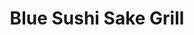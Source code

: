 ---
layout: place
title: "Blue Sushi Sake Grill"
permalink: /kansas/westwood/blue-sushi-sake-grill.html
stateAbbr: KS
stateName: Kansas
cityName: Westwood
seo:
  name: "Blue Sushi Sake Grill"
  type: Restaurant
  links: null
description: "Blue Sushi Sake Grill serves delicious sushi in Westwood, Kansas. Try fresh Japanese dishes for a great dining experience. "
place_id: ChIJcxEotjfuwIcReSrdcAGPWB0
photos:
  - name: >-
      places/ChIJcxEotjfuwIcReSrdcAGPWB0/photos/AeeoHcLvSZLlmjwI3wC2gj3W8iMylAZVN70-Vz8Dt6RYRZZeLv0_5fZ8u4NyLIPREiAzlXgZaMN__8qsPxglFNr4NA6QGIuvFSa-HSu0S6qFQxlAtcIr1JiOOutSzQKdSmYY_qjHoyamDSh7yNFxxTDplRkkAlHhT6qJ2HF04zWCBFplkweyx39vC1A2tUJ_FAhhbFm7-pOMYemUjczmVBG0-0jYoJo6dOEEpkQkPuLT1TeFooZ536Ji6az-W0zWxjLkP0ZmQuO25H6v0FzZ1KnKr9cQhjL6AMWne-EOxuZUxXhuhA
    widthPx: 851
    heightPx: 315
    authorAttributions:
      - displayName: Blue Sushi Sake Grill
        uri: https://maps.google.com/maps/contrib/115938986773677425514
        photoUri: >-
          https://lh3.googleusercontent.com/a-/ALV-UjX4S3WA-SE3jBchFIrubyCiNHAow3FS780AjvuDwM60169iBEuy=s100-p-k-no-mo
    flagContentUri: >-
      https://www.google.com/local/imagery/report/?cb_client=maps_api_places.places_api&image_key=!1e10!2sAF1QipP47EREwbjz7WopweMsiTcZ2tBLupNvLwhR027l&hl=en-US
    googleMapsUri: >-
      https://www.google.com/maps/place//data=!3m4!1e2!3m2!1sAF1QipP47EREwbjz7WopweMsiTcZ2tBLupNvLwhR027l!2e10!4m2!3m1!1s0x87c0ee37b6281173:0x1d588f0170dd2a79
  - name: >-
      places/ChIJcxEotjfuwIcReSrdcAGPWB0/photos/AeeoHcLpkv6SzmntTP-iEXJkOu4BOBjQQrch0R0Y2Lk490sxA69AJBsz8pUAaG-Eo-EnzAq2zkQ0Al-WwfJQwLTkvwRsNcV3s1ascHdoMNk_yF_Lw4jhpZAVcHxoiYCp4Yj355TG_f94WUuoM2_-caGIGAdEN_J4F5V-NcjXl9xYWTO7zQgne7V3cU733idatPuQDGF0-LFIIZ11ikla5UGwORl4jzLaiHrDhZzvZYrqOEDQ581e25g5YNohtcIWQILb0kyeBW4cunzU9nqTbDPkcwnlWdzy6NTjFPJRTYOMUwTt6w
    widthPx: 1024
    heightPx: 683
    authorAttributions:
      - displayName: Blue Sushi Sake Grill
        uri: https://maps.google.com/maps/contrib/115938986773677425514
        photoUri: >-
          https://lh3.googleusercontent.com/a-/ALV-UjX4S3WA-SE3jBchFIrubyCiNHAow3FS780AjvuDwM60169iBEuy=s100-p-k-no-mo
    flagContentUri: >-
      https://www.google.com/local/imagery/report/?cb_client=maps_api_places.places_api&image_key=!1e10!2sAF1QipPd8RqweMc0FvU5UIhfF76MjBmDRFwsMUw6v0nn&hl=en-US
    googleMapsUri: >-
      https://www.google.com/maps/place//data=!3m4!1e2!3m2!1sAF1QipPd8RqweMc0FvU5UIhfF76MjBmDRFwsMUw6v0nn!2e10!4m2!3m1!1s0x87c0ee37b6281173:0x1d588f0170dd2a79
  - name: >-
      places/ChIJcxEotjfuwIcReSrdcAGPWB0/photos/AeeoHcJwOESTfSERV2ScmZLyB2I3AtgZF4CxnrZDJHdipzkZiwArllBh0GrcJy7Me2JcBHZWCfun9W8jLWzu285z1lchhqPMfM_KH0iwLsgjx227e3ICgXA9wdRB98Yq4I0xxIU_MikZk81YbOgs32T60yA1kcmbVEQuaR82JjQVA-rwccUfw3N1jqqcb42qApttGFuvGE24qtPReXotm66V0qy4yxjO77Q8xLA71khzS53xVe1tfi67q8ZnGyotcakL3HwJgxT4DBKC06eqFOBwBHi6eBRdUAD-IWDLjtc4BbM1MP1N2__27K3PptHIgydTkJ9CAEznNqNXOsuDqpaN8RVNqupn9QljCygaTzFXCmLeG54NxqUWznMWQQ7f_HFfIQhyBUgbFz-icxCHkJWqawXkbbtivIsv3d7-InP_yw3SXOvP
    widthPx: 3887
    heightPx: 2681
    authorAttributions:
      - displayName: Johnson
        uri: https://maps.google.com/maps/contrib/106662092665088691038
        photoUri: >-
          https://lh3.googleusercontent.com/a-/ALV-UjWcPTAJEMTJUBzZbvn-19Si2Rl-bYUkEIqkXZcLJMesriiehMe0=s100-p-k-no-mo
    flagContentUri: >-
      https://www.google.com/local/imagery/report/?cb_client=maps_api_places.places_api&image_key=!1e10!2sCIHM0ogKEICAgMDI05enpwE&hl=en-US
    googleMapsUri: >-
      https://www.google.com/maps/place//data=!3m4!1e2!3m2!1sCIHM0ogKEICAgMDI05enpwE!2e10!4m2!3m1!1s0x87c0ee37b6281173:0x1d588f0170dd2a79
  - name: >-
      places/ChIJcxEotjfuwIcReSrdcAGPWB0/photos/AeeoHcKoYpS9RWYlVb9iyImcoblHXx5gUCvhqYOf8A6ZvRfyzEmOkL_8qxYguKPcPkpS-qx_tI3W2-fDPjiK8VwKP4blKCJ6GLUCOemHGj9Y65kh4MsEbJZYTQnbRuq_G3d47gzqWMoNQCu7l0V5U5AykdBTMqQ-OWJe1iANWEf5v8rGJ6LYmbQXe1UkR6pM9OKLQHGU_HlDAzVSQMTrVbE_ubnNv5N2ZPuPTmHGHA_ZPz_zFxMd0HHT0z4tNI1ONezpH1Q7Zw2rM6K9MMUB954vBNX7g2DZwzmqWyP62yQltRM5fneP-VlkcplN6LX5P81SVYNT9UqoaCc3wYfmG1RmNgLPBTbSRY0VCDLjj5giFAX7aCBWiuteUiPXSIyvOHGXXAjVNMS4hmbAUqR-y2FgtM6JuDNt6xNgaA4r67lmzJo
    widthPx: 4000
    heightPx: 3000
    authorAttributions:
      - displayName: Ashley Hatch
        uri: https://maps.google.com/maps/contrib/111556075183268691943
        photoUri: >-
          https://lh3.googleusercontent.com/a-/ALV-UjVu8ywXzHDofArGSUTmQGpJUuh96w5QUjuyM0lH6r55parqODwBtg=s100-p-k-no-mo
    flagContentUri: >-
      https://www.google.com/local/imagery/report/?cb_client=maps_api_places.places_api&image_key=!1e10!2sCIHM0ogKEICAgMCQz_zHIg&hl=en-US
    googleMapsUri: >-
      https://www.google.com/maps/place//data=!3m4!1e2!3m2!1sCIHM0ogKEICAgMCQz_zHIg!2e10!4m2!3m1!1s0x87c0ee37b6281173:0x1d588f0170dd2a79
  - name: >-
      places/ChIJcxEotjfuwIcReSrdcAGPWB0/photos/AeeoHcLkX9ZF3ZsuHBZ63wtwkU_hQymwxDWjU_T0D5tW2Kc_-7qhubmlOE1FO55WQO6jVO7QMZ3rlPzhvGNWGddTW3m2Ru80oj1EYdekcx0FdhXmJBOZQ0J-HG1JWJQR6g5zoGiNS511u4_ObDrrc9KwIIql7wwh3AYP5tT4ZelvlqrxpqvzXd1vrzmBx3OqW79cQqqXAgyQzwxQ5ZQDk2FfE0e0FkzvAIswqt91xNrWHcyoh8nshGjs9CX60RJCETh-jWo8JW1LhFJH3ICybPl5UJvn3h_Rq9dkTbpn1D8xO11Xjtws2NMytBWu-ICv1O-WYek-wmosQsLSEfGEy8uDqUPMGrn7fQbe8p2H1cKF9BrzYddAplJAGXByeOu8QXExkCknCQvBslXmvvggNmMsGXb_cQjzemQEp_OujgEy1NZ0eOc
    widthPx: 2595
    heightPx: 3673
    authorAttributions:
      - displayName: Johnson
        uri: https://maps.google.com/maps/contrib/106662092665088691038
        photoUri: >-
          https://lh3.googleusercontent.com/a-/ALV-UjWcPTAJEMTJUBzZbvn-19Si2Rl-bYUkEIqkXZcLJMesriiehMe0=s100-p-k-no-mo
    flagContentUri: >-
      https://www.google.com/local/imagery/report/?cb_client=maps_api_places.places_api&image_key=!1e10!2sCIHM0ogKEICAgMDI05enxwE&hl=en-US
    googleMapsUri: >-
      https://www.google.com/maps/place//data=!3m4!1e2!3m2!1sCIHM0ogKEICAgMDI05enxwE!2e10!4m2!3m1!1s0x87c0ee37b6281173:0x1d588f0170dd2a79
  - name: >-
      places/ChIJcxEotjfuwIcReSrdcAGPWB0/photos/AeeoHcKdnnUd_4gHyIijXfS6QD8BTjqTpxFDrZNVj7tsrEnxqR_UygDrzUTS5C8AMWoYaIRKAA89ScpZKc5nP-YNvpmyg_m8r4Bju3jkxSK3rU3P6-2TbUIQB3YOAAK0iJvE5wQL-3de0pkJNbNnKn-brlLVvgyHpt_B1YZ8QNb_YWNkv5UWgC4ez7TM6n3aY18IX1gTly07Lv_5hCfNmnKN-9ZipZYtsBfYV0J7Ju8ayODr8uQHS0Vv4FYPfWtZVx6Fe2GHMZOLAaVHeDdax02T-yoP3zkxRN9dSa0TNboDVK6XRxBuGbn_4AHrlTsS-3YzfjZONWPzhNHyyJ_d5KkzVYcWNO46VAH9ehmL8708UsHCMwOm1O1HPhZB6VA4BKxNxxYLZ-99K70ZepvpPoiQOwhbr4rmn2wRtQcQHb_1jfs
    widthPx: 3024
    heightPx: 4032
    authorAttributions:
      - displayName: Craig Ritchie
        uri: https://maps.google.com/maps/contrib/111277922422570982985
        photoUri: >-
          https://lh3.googleusercontent.com/a-/ALV-UjU_Kz39Ms4sIGb6BmiUvrEzcSWtjsl9fN0cTP8l67MI4hqVpPeblA=s100-p-k-no-mo
    flagContentUri: >-
      https://www.google.com/local/imagery/report/?cb_client=maps_api_places.places_api&image_key=!1e10!2sCIHM0ogKEICAgMCA76LoYA&hl=en-US
    googleMapsUri: >-
      https://www.google.com/maps/place//data=!3m4!1e2!3m2!1sCIHM0ogKEICAgMCA76LoYA!2e10!4m2!3m1!1s0x87c0ee37b6281173:0x1d588f0170dd2a79
  - name: >-
      places/ChIJcxEotjfuwIcReSrdcAGPWB0/photos/AeeoHcLQEqMep1B2qVpCXQ1zLvLeuTJqORBh-sfndrTXX2Y0PZhyJaZVlPj7nowvDNc3Yy3HQoDHzMblHt_FXC-sILOTybV0Qw-dilsob_aCz8rY7Sa8ans_rALlpM3pbkefyLGEn-uX3a_GKCi78-XHGPKPizJvWKd374NHoUvvhXd8iCNgADBjIBgcBjKX20D2u39WS8d-QMN_I_dBpwyKerhVhtfSvs5b59APEv4qske1a57yyBk_gnxS5unDSKeVC1xams_HSAAGCLMiTpXd1deNRQ8rUzNe_jYZ-DgeegWVqRmYdsEC3sICnL-fy9IImi0kbDA30CmAqY3rQndKxOJYNzutf5sbKpAQSP99edvz57AXY7jTceukVFSoGfgEvr8BQwr4Y4C9TvTylIkLu8fEtCOEAAPGspxmr_vZaJ_F7g
    widthPx: 4080
    heightPx: 3072
    authorAttributions:
      - displayName: Michael Jay
        uri: https://maps.google.com/maps/contrib/102892185903944260674
        photoUri: >-
          https://lh3.googleusercontent.com/a-/ALV-UjUhOI1TUj-WXoU41Xpi4iBUY11Wu6G7U8D-vrZCLsf65VRCV-y0=s100-p-k-no-mo
    flagContentUri: >-
      https://www.google.com/local/imagery/report/?cb_client=maps_api_places.places_api&image_key=!1e10!2sCIHM0ogKEICAgIDrmIWEaA&hl=en-US
    googleMapsUri: >-
      https://www.google.com/maps/place//data=!3m4!1e2!3m2!1sCIHM0ogKEICAgIDrmIWEaA!2e10!4m2!3m1!1s0x87c0ee37b6281173:0x1d588f0170dd2a79
  - name: >-
      places/ChIJcxEotjfuwIcReSrdcAGPWB0/photos/AeeoHcKkWigy3LJIGA0mQFhubVCsKC-FkolX20PI-HmbX0KUo5QJldHwdOCwjM8qNRXb6CbZ0lcNUHBxUb_6L_jmP72tgcx33g29_nsRLRKhR1nCHOcfbM4tq2gRaq-XkFKyvMsM0DRHOA2LskFVgDoNn6UCKCkrjjOj910t1aKxYvqdZYuZ_UEa-5wFg-1663TvAu9tTLzUU4is4PkupyRghrfdlRywjxnEOA6A5dK4wgOI311pf4ziv-w5_TgvukMTaQNme-3pmKbbDAaLFc4DaugpBaXNc6V46tL2kXC62sthW7NY7VDXBdZdOkUpOe76WEggkjPaJJp8GQZI5sj6nt7PGbmRgLnHqu17eyx4HR8HrixOiyr2pHN12rpSPOAohCgpuyt88Pkmv7NVjfRzRLa9MW13WWk6tY5KRe_o0yN8qA
    widthPx: 2992
    heightPx: 2992
    authorAttributions:
      - displayName: Karry Rood
        uri: https://maps.google.com/maps/contrib/102588420093180574615
        photoUri: >-
          https://lh3.googleusercontent.com/a-/ALV-UjWt6olHbyQ3HqEKK8ZUkXDisH3Q997iao5-wZpr8FElpxSkVM4I4A=s100-p-k-no-mo
    flagContentUri: >-
      https://www.google.com/local/imagery/report/?cb_client=maps_api_places.places_api&image_key=!1e10!2sCIHM0ogKEICAgIDfxpX5Sg&hl=en-US
    googleMapsUri: >-
      https://www.google.com/maps/place//data=!3m4!1e2!3m2!1sCIHM0ogKEICAgIDfxpX5Sg!2e10!4m2!3m1!1s0x87c0ee37b6281173:0x1d588f0170dd2a79
  - name: >-
      places/ChIJcxEotjfuwIcReSrdcAGPWB0/photos/AeeoHcIHXnfO5M2-wy4ueeyjo-XcGXI-y6eVPtf_pZ0qpz-z8UMDmmMflJs9DjvHtR9C-jCPY-LoOV43YW1DDFzyWur-yYolWy-dW2hfVZw9sOzlDB7r3in3UTbGlRpC5YsB2mT5BxblYHEp8_utdEOcKlS9cQUo_d4Tw00eAqoh4Ve2lPY8hVPDsPMcHTeuC_QyHDONU9xg8RlhauS8anfEl8g5xx147HF8QljL3-e_h23hByAKMYnMjiJnskazK4glS6Nz_fPyXkqIp_T8_s2MEsoG3wFfFjL1pV2Uvup3ZqrOUmreuMuS3GNd9fFbzhjQ6jUayQEzbB7ZEkURPjdD9RGkhggxoO_H2oW6iE6QgE4CzAgkYULbTCpocCJ4L3GQ6jMKcdqlTjjoeHdW_pwfsvJLNMlCuU8SDS6YWBVfpTo5Ig
    widthPx: 4032
    heightPx: 3024
    authorAttributions:
      - displayName: Shuchi Singh
        uri: https://maps.google.com/maps/contrib/105478452156116605503
        photoUri: >-
          https://lh3.googleusercontent.com/a-/ALV-UjWAleymejVtovCpZKip3MZpo_w1fj47BzIZK8uqAscPT8arV0vGIg=s100-p-k-no-mo
    flagContentUri: >-
      https://www.google.com/local/imagery/report/?cb_client=maps_api_places.places_api&image_key=!1e10!2sCIHM0ogKEICAgICM2NmUBQ&hl=en-US
    googleMapsUri: >-
      https://www.google.com/maps/place//data=!3m4!1e2!3m2!1sCIHM0ogKEICAgICM2NmUBQ!2e10!4m2!3m1!1s0x87c0ee37b6281173:0x1d588f0170dd2a79
  - name: >-
      places/ChIJcxEotjfuwIcReSrdcAGPWB0/photos/AeeoHcJ5dG1_lWPaXDYku9lbOmhdxkMyUWEPTv0GRQJrYasUIzG0AuwELrOnzG-FZfM5X8IgRcYDqwGVwsqED-9yIA548aeZtX2d3DUugpqkhiPCIwNHj1C5AxNsIP-zyNp0eLjWuKyubfnuPDLVZCYumkOIgd9AsRYp5sloxyb1d7r1n-O8EklbP6rCJbgHN7vyRYiMrJjzumhho55wkbgDwW0QgXkWfChpPa2irvxO4oLYY6kdVfVR7EPsPy-3mNtCOsFHLjXvcDhFLwumHWwjHQM7YXiZEq8qai0b-AoIhaOwxXInrNqcv_P2T-g1Qph8r__Ao92t4wvnKEeKpuN8BY3BUInRJNUegASlb8v3nApB-Um8XWO56-pSHhp47C4jOOlOr4aU59XQR6IBi9yenput8HgmMvcB08xWPvFN5EOVOASq
    widthPx: 3024
    heightPx: 4032
    authorAttributions:
      - displayName: Ann Dickey
        uri: https://maps.google.com/maps/contrib/100133573084447012261
        photoUri: >-
          https://lh3.googleusercontent.com/a/ACg8ocI_JAN576pMpRc5gWEj6gNjVrlRwSBidmNYNSyJ4npDjO1HgQ=s100-p-k-no-mo
    flagContentUri: >-
      https://www.google.com/local/imagery/report/?cb_client=maps_api_places.places_api&image_key=!1e10!2sCIHM0ogKEICAgICjxeq5yQE&hl=en-US
    googleMapsUri: >-
      https://www.google.com/maps/place//data=!3m4!1e2!3m2!1sCIHM0ogKEICAgICjxeq5yQE!2e10!4m2!3m1!1s0x87c0ee37b6281173:0x1d588f0170dd2a79
address: 4705 Rainbow Blvd, Westwood, KS 66205, USA
street: 4705 Rainbow Blvd
city: Westwood
state: KS
zip: '66205'
country: USA
neighborhood: Westport View
latitude: '39.043864'
longitude: '-94.611550'
accessibility_options:
  wheelchairAccessibleParking: true
  wheelchairAccessibleEntrance: true
  wheelchairAccessibleRestroom: true
  wheelchairAccessibleSeating: true
business_status: OPERATIONAL
name: Blue Sushi Sake Grill
google_maps_links:
  directionsUri: >-
    https://www.google.com/maps/dir//''/data=!4m7!4m6!1m1!4e2!1m2!1m1!1s0x87c0ee37b6281173:0x1d588f0170dd2a79!3e0
  placeUri: https://maps.google.com/?cid=2114597261401729657
  writeAReviewUri: >-
    https://www.google.com/maps/place//data=!4m3!3m2!1s0x87c0ee37b6281173:0x1d588f0170dd2a79!12e1
  reviewsUri: >-
    https://www.google.com/maps/place//data=!4m4!3m3!1s0x87c0ee37b6281173:0x1d588f0170dd2a79!9m1!1b1
  photosUri: >-
    https://www.google.com/maps/place//data=!4m3!3m2!1s0x87c0ee37b6281173:0x1d588f0170dd2a79!10e5
primary_type: Sushi Restaurant
opening_hours:
  regular: null
  current: null
secondary_opening_hours:
  regular:
    weekdayDescriptions: null
    type: null
  current:
    weekdayDescriptions: null
    type: null
phone: null
price_level: null
price_range: null
rating: null
rating_count: 0
website: null
reviews: null
parking_options: null
payment_options: null
allow_dogs: null
curbside_pickup: null
delivery: null
dine_in: null
good_for_children: null
good_for_groups: null
good_for_sports: null
live_music: null
menu_for_children: null
outdoor_seating: null
reservable: null
restroom: null
serves_beer: null
serves_breakfast: null
serves_brunch: null
serves_cocktails: null
serves_coffee: null
serves_dinner: null
serves_dessert: null
serves_lunch: null
serves_vegetarian_food: null
serves_wine: null
takeout: null
summary: null

---